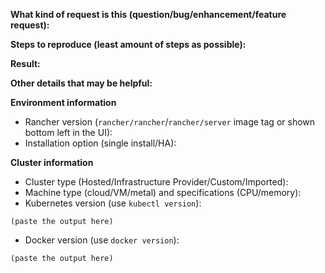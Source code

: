 <!--
Please search for existing issues first, then read https://rancher.com/docs/rancher/v2.x/en/contributing/#bugs-issues-or-questions to see what we expect in an issue
For security issues, please email security@rancher.com instead of posting a public issue in GitHub. You may (but are not required to) use the GPG key located on Keybase.
-->

**What kind of request is this (question/bug/enhancement/feature request):**


**Steps to reproduce (least amount of steps as possible):**


**Result:**


**Other details that may be helpful:**


**Environment information**
- Rancher version (`rancher/rancher`/`rancher/server` image tag or shown bottom left in the UI):
- Installation option (single install/HA):

<!--
If the reported issue is regarding a created cluster, please provide requested info below
-->

**Cluster information**
- Cluster type (Hosted/Infrastructure Provider/Custom/Imported):
- Machine type (cloud/VM/metal) and specifications (CPU/memory):
- Kubernetes version (use `kubectl version`):

```
(paste the output here)
```

- Docker version (use `docker version`):

```
(paste the output here)
```
